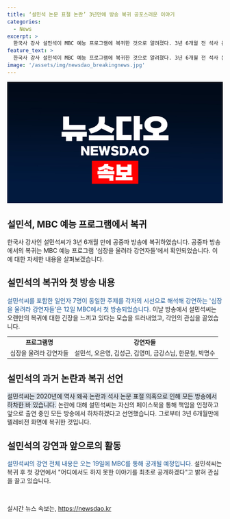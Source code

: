 ```yaml
---
title: ‘설민석 논문 표절 논란’ 3년만에 방송 복귀 공포스러운 이야기
categories:
  - News
excerpt: >
  한국사 강사 설민석이 MBC 예능 프로그램에 복귀한 것으로 알려졌다. 3년 6개월 전 석사 논문 표절 논란 이후 모든 방송에서 하차한 그는 심장을 울려라 강연자들에 출연하여 강의를 진행했다. 첫 방송에서 긴장한 모습을 보였지만, 힘든 시기를 극복한 그의 모습에 관심이 쏠리고 있다. 이에 대한 전체 강의는 19일에 방영될 예정이다. 2020년 논문 표절 사태 이후 처음으로 공중파 방송에 나서며 화제를 모으고 있다.
feature_text: >
  한국사 강사 설민석이 MBC 예능 프로그램에 복귀한 것으로 알려졌다. 3년 6개월 전 석사 논문 표절 논란 이후 모든 방송에서 하차한 그는 심장을 울려라 강연자들에 출연하여 강의를 진행했다. 첫 방송에서 긴장한 모습을 보였지만, 힘든 시기를 극복한 그의 모습에 관심이 쏠리고 있다. 이에 대한 전체 강의는 19일에 방영될 예정이다. 2020년 논문 표절 사태 이후 처음으로 공중파 방송에 나서며 화제를 모으고 있다.
image: '/assets/img/newsdao_breakingnews.jpg'
---
```


<p><img src="/assets/img/newsdao_breakingnews.jpg" alt="koreaapp 속보" /></p>

<h2>설민석, MBC 예능 프로그램에서 복귀</h2>

<p data-ke-size="size16">한국사 강사인 설민석씨가 3년 6개월 만에 공중파 방송에 복귀하였습니다. 공중파 방송에서의 복귀는 MBC 예능 프로그램 '심장을 울려라 강연자들'에서 확인되었습니다. 이에 대한 자세한 내용을 살펴보겠습니다.</p>

<h2 data-ke-size="size26">설민석의 복귀와 첫 방송 내용</h2>

<p><span style="color: #1a5490;">설민석씨를 포함한 일인자 7명이 동일한 주제를 각자의 시선으로 해석해 강연하는 '심장을 울려라 강연자들'은 12일 MBC에서 첫 방송되었습니다. </span>이날 방송에서 설민석씨는 오랜만의 복귀에 대한 긴장을 느끼고 있다는 모습을 드러내었고, 각인의 관심을 끌었습니다.</p>

<table>
    <tr>
        <td style="text-align: center; height: 17px;"><b>프로그램명</b></td>
        <td style="text-align: center; height: 17px;"><b>강연자들</b></td>
    </tr>
    <tr>
        <td style="text-align: center; height: 17px;">심장을 울려라 강연자들</td>
        <td style="text-align: center; height: 17px;">설민석, 오은영, 김성근, 김영미, 금강스님, 한문철, 박명수</td>
    </tr>
</table>

<h2 data-ke-size="size26">설민석의 과거 논란과 복귀 선언</h2>

<p><span style="background-color: #21538527;">설민석씨는 2020년에 역사 왜곡 논란과 석사 논문 표절 의혹으로 인해 모든 방송에서 하차한 바 있습니다.</span> 논란에 대해 설민석씨는 자신의 페이스북을 통해 책임을 인정하고 앞으로 출연 중인 모든 방송에서 하차하겠다고 선언했습니다. 그로부터 3년 6개월만에 텔레비전 화면에 복귀한 것입니다.</p>

<h2 data-ke-size="size26">설민석의 강연과 앞으로의 활동</h2>

<p><span style="color: #1a5490;">설민석씨의 강연 전체 내용은 오는 19일에 MBC를 통해 공개될 예정입니다.</span> 설민석씨는 복귀 후 첫 강연에서 "어디에서도 하지 못한 이야기를 최초로 공개하겠다"고 밝혀 관심을 끌고 있습니다.</p>

<p data-ke-size="size16">&nbsp;</p>
실시간 뉴스 속보는, <a href="https://newsdao.kr" rel="dofollow">https://newsdao.kr</a>


